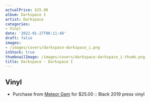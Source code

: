 ```yaml
---
actualPrice: $25.00
album: Darkspace I
artist: Darkspace
categories:
- Vinyl
date: '2022-01-27T06:11:48'
draft: false
images:
- /images/covers/darkspace-darkspace_i.png
inStock: true
thumbnailImage: /images/covers/darkspace-darkspace_i-thumb.png
title: Darkspace - Darkspace I
---
```


## Vinyl
* Purchase from [Meteor Gem](https://meteor-gem.com/products/darkspace-darkspace-i-2xlp) for $25.00 :: Black 2019 press vinyl
